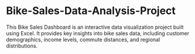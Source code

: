 # Bike-Sales-Data-Analysis-Project
This Bike Sales Dashboard is an interactive data visualization project built using Excel. It provides key insights into bike sales data, including customer demographics, income levels, commute distances, and regional distributions.
